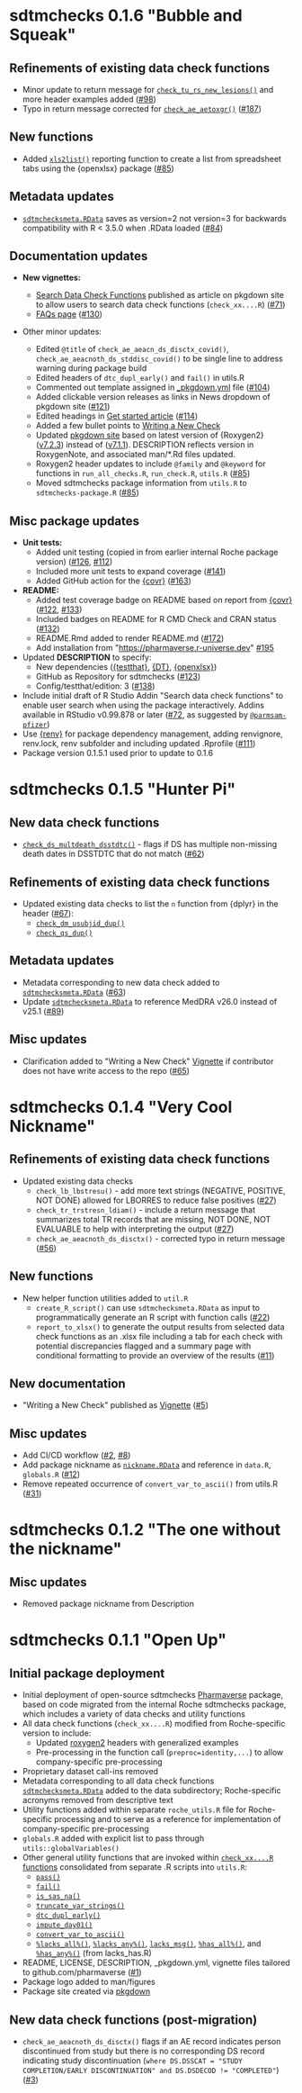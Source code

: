 # sdtmchecks 0.1.6 "Bubble and Squeak"

## Refinements of existing data check functions

* Minor update to return message for [`check_tu_rs_new_lesions()`](https://pharmaverse.github.io/sdtmchecks/reference/check_tu_rs_new_lesions.html) and more header examples added ([#98](https://github.com/pharmaverse/sdtmchecks/issues/98))
* Typo in return message corrected for [`check_ae_aetoxgr()`](https://pharmaverse.github.io/sdtmchecks/reference/check_ae_aetoxgr.html) ([#187](https://github.com/pharmaverse/sdtmchecks/issues/187))


## New functions
* Added [`xls2list()`](https://pharmaverse.github.io/sdtmchecks/reference/xlsx2list.html) reporting function to create a list from spreadsheet tabs using the {openxlsx} package ([#85](https://github.com/pharmaverse/sdtmchecks/pull/85))

## Metadata updates

* [`sdtmchecksmeta.RData`](https://pharmaverse.github.io/sdtmchecks/reference/sdtmchecksmeta.html) saves as version=2 not version=3 for backwards compatibility with R < 3.5.0 when .RData loaded ([#84](https://github.com/pharmaverse/sdtmchecks/issues/84))

## Documentation updates

* **New vignettes:** 
  * [Search Data Check Functions](https://pharmaverse.github.io/sdtmchecks/articles/search_checks.html) published as article on pkgdown site to allow users to search data check functions (`check_xx....R`) ([#71](https://github.com/pharmaverse/sdtmchecks/issues/71))
  * [FAQs page](https://pharmaverse.github.io/sdtmchecks/articles/faqs.html) ([#130](https://github.com/pharmaverse/sdtmchecks/pull/130))

* Other minor updates: 
  * Edited `@title` of `check_ae_aeacn_ds_disctx_covid()`, `check_ae_aeacnoth_ds_stddisc_covid()` to be single line to address warning during package build
  * Edited headers of `dtc_dupl_early()` and `fail()` in utils.R
  * Commented out template assigned in [_pkgdown.yml](https://github.com/pharmaverse/sdtmchecks/blob/main/_pkgdown.yml) file ([#104](https://github.com/pharmaverse/sdtmchecks/issues/104))
  * Added clickable version releases as links in News dropdown of pkgdown site ([#121](https://github.com/pharmaverse/sdtmchecks/pull/121))
  * Edited headings in [Get started article](https://pharmaverse.github.io/sdtmchecks/articles/sdtmchecks.html) ([#114](https://github.com/pharmaverse/sdtmchecks/pull/114))
  * Added a few bullet points to [Writing a New Check](https://r.roche.com/s/75335867330e8e3b52af3/files/pharmaverse/sdtmchecks/docs/articles/write_a_check.html)
  * Updated [pkgdown site](https://pharmaverse.github.io/sdtmchecks/index.html) based on latest version of {Roxygen2} ([v7.2.3](https://github.com/r-lib/roxygen2/releases/tag/v7.2.3)) instead of ([v7.1.1](https://github.com/r-lib/roxygen2/releases/tag/v7.1.1)). DESCRIPTION reflects version in RoxygenNote, and associated man/*.Rd files updated. 
  * Roxygen2 header updates to include `@family` and `@keyword` for functions in `run_all_checks.R`, `run_check.R`, `utils.R` ([#85](https://github.com/pharmaverse/sdtmchecks/pull/85))
  * Moved sdtmchecks package information from `utils.R` to `sdtmchecks-package.R` ([#85](https://github.com/pharmaverse/sdtmchecks/pull/85)) 

## Misc package updates

* **Unit tests:** 
  * Added unit testing (copied in from earlier internal Roche package version) ([#126](https://github.com/pharmaverse/sdtmchecks/pull/126),  [#112](https://github.com/pharmaverse/sdtmchecks/pull/112))
  * Included more unit tests to expand coverage ([#141](https://github.com/pharmaverse/sdtmchecks/issues/141))
  * Added GitHub action for the [{covr}](https://covr.r-lib.org/index.html) ([#163](https://github.com/pharmaverse/sdtmchecks/pull/163)) 
* **README:** 
  * Added test coverage badge on README based on report from [{covr}](https://covr.r-lib.org/index.html) ([#122](https://github.com/pharmaverse/sdtmchecks/issues/122), [#133](https://github.com/pharmaverse/sdtmchecks/issues/133))
  * Included badges on README for R CMD Check and CRAN status ([#132](https://github.com/pharmaverse/sdtmchecks/pull/132))
  * README.Rmd added to render README.md ([#172](https://github.com/pharmaverse/sdtmchecks/issues/172))
  * Add installation from "https://pharmaverse.r-universe.dev" [#195](https://github.com/pharmaverse/sdtmchecks/issues/195)
* Updated **DESCRIPTION** to specify: 
  * New dependencies ([{testthat}](https://testthat.r-lib.org/), [{DT}](https://rstudio.github.io/DT/), [{openxlsx}](https://ycphs.github.io/openxlsx/)) 
  * GitHub as Repository for sdtmchecks ([#123](https://github.com/pharmaverse/sdtmchecks/issues/123))
  * Config/testthat/edition: 3 ([#138](https://github.com/pharmaverse/sdtmchecks/pull/138))
* Include initial draft of R Studio Addin "Search data check functions" to enable user search when using the package interactively. Addins available in RStudio v0.99.878 or later ([#72](https://github.com/pharmaverse/sdtmchecks/issues/72), as suggested by [`@parmsam-pfizer`](https://github.com/parmsam-pfizer))
* Use [{renv}](https://rstudio.github.io/renv/articles/renv.html) for package dependency management, adding renvignore, renv.lock, renv subfolder and including updated .Rprofile ([#111](https://github.com/pharmaverse/sdtmchecks/issues/111))
* Package version 0.1.5.1 used prior to update to 0.1.6




# sdtmchecks 0.1.5 "Hunter Pi" 

## New data check functions

* [`check_ds_multdeath_dsstdtc()`](https://pharmaverse.github.io/sdtmchecks/reference/check_ds_multdeath_dsstdtc.html) - flags if DS has multiple non-missing death dates in DSSTDTC that do not match ([#62](https://github.com/pharmaverse/sdtmchecks/issues/62))

## Refinements of existing data check functions

* Updated existing data checks to list the `n` function from {dplyr} in the header ([#67](https://github.com/pharmaverse/sdtmchecks/issues/67)):
  - [`check_dm_usubjid_dup()`](https://pharmaverse.github.io/sdtmchecks/reference/check_dm_usubjid_dup.html)
  - [`check_qs_dup()`](https://pharmaverse.github.io/sdtmchecks/reference/check_qs_dup.html)

## Metadata updates

* Metadata corresponding to new data check added to [`sdtmchecksmeta.RData`](https://pharmaverse.github.io/sdtmchecks/reference/sdtmchecksmeta.html) ([#63](https://github.com/pharmaverse/sdtmchecks/pull/63))
* Update [`sdtmchecksmeta.RData`](https://pharmaverse.github.io/sdtmchecks/reference/sdtmchecksmeta.html) to reference MedDRA v26.0 instead of v25.1  ([#89](https://github.com/pharmaverse/sdtmchecks/issues/89))

## Misc updates

* Clarification added to "Writing a New Check" [Vignette](https://pharmaverse.github.io/sdtmchecks/articles/write_a_check.html) if contributor does not have write access to the repo ([#65](https://github.com/pharmaverse/sdtmchecks/issues/65))



# sdtmchecks 0.1.4 "Very Cool Nickname"

## Refinements of existing data check functions

* Updated existing data checks
  - `check_lb_lbstresu()` - add more text strings (NEGATIVE, POSITIVE, NOT DONE) allowed for LBORRES to reduce false positives ([#27](https://github.com/pharmaverse/sdtmchecks/issues/27))
  - `check_tr_trstresn_ldiam()` - include a return message that summarizes total TR records that are missing, NOT DONE, NOT EVALUABLE to help with interpreting the output ([#27](https://github.com/pharmaverse/sdtmchecks/issues/27))
  - `check_ae_aeacnoth_ds_disctx()` - corrected typo in return message ([#56](https://github.com/pharmaverse/sdtmchecks/issues/56))

## New functions

* New helper function utilities added to `util.R`
  + `create_R_script()` can use `sdtmchecksmeta.RData` as input to programmatically generate an R script with function calls ([#22](https://github.com/pharmaverse/sdtmchecks/issues/22))
  + `report_to_xlsx()` to generate the output results from selected data check functions as an .xlsx file including a tab for each check with potential discrepancies flagged and a summary page with conditional formatting to provide an overview of the results ([#11](https://github.com/pharmaverse/sdtmchecks/issues/11))

## New documentation

* "Writing a New Check" published as [Vignette](https://pharmaverse.github.io/sdtmchecks/articles/write_a_check.html) ([#5](https://github.com/pharmaverse/sdtmchecks/issues/5))

## Misc updates

* Add CI/CD workflow ([#2](https://github.com/pharmaverse/sdtmchecks/issues/2), [#8](https://github.com/pharmaverse/sdtmchecks/issues/8))
* Add package nickname as [`nickname.RData`](https://pharmaverse.github.io/sdtmchecks/reference/nickname.html) and reference in `data.R`, `globals.R` ([#12](https://github.com/pharmaverse/sdtmchecks/issues/12))
* Remove repeated occurrence of `convert_var_to_ascii()` from utils.R ([#31](https://github.com/pharmaverse/sdtmchecks/issues/31))



# sdtmchecks 0.1.2 "The one without the nickname"

## Misc updates

* Removed package nickname from Description



# sdtmchecks 0.1.1 "Open Up" 

## Initial package deployment
* Initial deployment of open-source sdtmchecks [Pharmaverse](https://github.com/pharmaverse) package, based on code migrated from the internal Roche sdtmchecks package, which includes a variety of data checks and utility functions
* All data check functions (`check_xx....R`) modified from Roche-specific version to include: 
  + Updated [roxygen2](https://roxygen2.r-lib.org/) headers with generalized examples
  + Pre-processing in the function call (`preproc=identity,...`) to allow company-specific pre-processing
* Proprietary dataset call-ins removed
* Metadata corresponding to all data check functions [`sdtmchecksmeta.RData`](https://pharmaverse.github.io/sdtmchecks/reference/sdtmchecksmeta.html) added to the data subdirectory; Roche-specific acronyms removed from descriptive text
* Utility functions added within separate `roche_utils.R` file for Roche-specific processing and to serve as a reference for implementation of company-specific pre-processing
* `globals.R` added with explicit list to pass through `utils::globalVariables()`
* Other general utility functions that are invoked within [`check_xx....R` functions](https://pharmaverse.github.io/sdtmchecks/reference/index.html#data-checks) consolidated from separate .R scripts into `utils.R`: 
  + [`pass()`](https://pharmaverse.github.io/sdtmchecks/reference/pass.html)
  + [`fail()`](https://pharmaverse.github.io/sdtmchecks/reference/fail.html)
  + [`is_sas_na()`](https://pharmaverse.github.io/sdtmchecks/reference/is_sas_na.html)
  + [`truncate_var_strings()`](https://pharmaverse.github.io/sdtmchecks/reference/truncate_var_strings.html)
  + [`dtc_dupl_early()`](https://pharmaverse.github.io/sdtmchecks/reference/dtc_dupl_early.html)
  + [`impute_day01()`](https://pharmaverse.github.io/sdtmchecks/reference/impute_day01.html)
  + [`convert_var_to_ascii()`](https://pharmaverse.github.io/sdtmchecks/reference/convert_var_to_ascii.html)
  + [`%lacks_all%()`](https://pharmaverse.github.io/sdtmchecks/reference/grapes-lacks_all-grapes.html), [`%lacks_any%()`](https://pharmaverse.github.io/sdtmchecks/reference/grapes-lacks_any-grapes.html), [`lacks_msg()`](https://pharmaverse.github.io/sdtmchecks/reference/lacks_msg.html), [`%has_all%()`](https://pharmaverse.github.io/sdtmchecks/reference/grapes-has_all-grapes.html),  and [`%has_any%()`](https://pharmaverse.github.io/sdtmchecks/reference/grapes-has_any-grapes.html) (from lacks_has.R) 
* README, LICENSE, DESCRIPTION, _pkgdown.yml, vignette files tailored to github.com/pharmaverse ([#1](https://github.com/pharmaverse/sdtmchecks/issues/1))
* Package logo added to man/figures
* Package site created via [pkgdown](https://pkgdown.r-lib.org/index.html)

## New data check functions (post-migration)
* `check_ae_aeacnoth_ds_disctx()` flags if an AE record indicates person discontinued from study but there is no corresponding DS record indicating study discontinuation (`where DS.DSSCAT = "STUDY COMPLETION/EARLY DISCONTINUATION" and DS.DSDECOD != "COMPLETED"`) ([#3](https://github.com/pharmaverse/sdtmchecks/issues/3))
